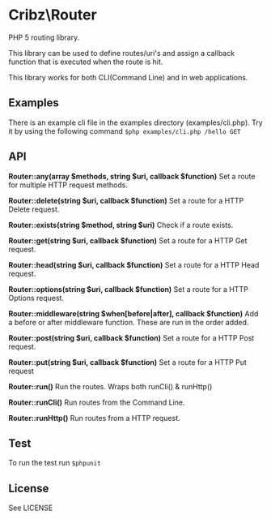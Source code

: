 # Cribz\Router
PHP 5 routing library.

This library can be used to define routes/uri's and assign
a callback function that is executed when the route is hit.

This library works for both CLI(Command Line) and in web applications.

## Examples
There is an example cli file in the examples directory (examples/cli.php).
Try it by using the following command `$php examples/cli.php /hello GET`

## API
**Router::any(array $methods, string $uri, callback $function)**
Set a route for multiple HTTP request methods.

**Router::delete(string $uri, callback $function)**
Set a route for a HTTP Delete request.

**Router::exists(string $method, string $uri)**
Check if a route exists.

**Router::get(string $uri, callback $function)**
Set a route for a HTTP Get request.

**Router::head(string $uri, callback $function)**
Set a route for a HTTP Head request.

**Router::options(string $uri, callback $function)**
Set a route for a HTTP Options request.

**Router::middleware(string $when[before|after], callback $function)**
Add a before or after middleware function. These are run in the order added.

**Router::post(string $uri, callback $function)**
Set a route for a HTTP Post request.

**Router::put(string $uri, callback $function)**
Set a route for a HTTP Put request

**Router::run()**
Run the routes. Wraps both runCli() & runHttp()

**Router::runCli()**
Run routes from the Command Line.

**Router::runHttp()**
Run routes from a HTTP request.

## Test
To run the test run `$phpunit`

## License
See LICENSE
